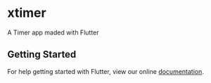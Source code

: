 # xtimer

A Timer app maded with Flutter

## Getting Started

For help getting started with Flutter, view our online
[documentation](https://flutter.io/).
